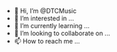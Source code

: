 - 👋 Hi, I’m @DTCMusic
- 👀 I’m interested in ...
- 🌱 I’m currently learning ...
- 💞️ I’m looking to collaborate on ...
- 📫 How to reach me ...

<!---
DTCMusic/DTCMusic is a ✨ special ✨ repository because its `README.md` (this file) appears on your GitHub profile.
You can click the Preview link to take a look at your changes.
--->
